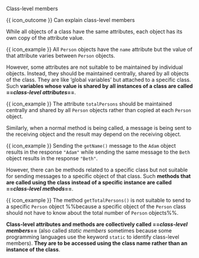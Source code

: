 <span id="title">Class-level members</span>

<span id="prereqs"></span>

<span id="outcomes">{{ icon_outcome }} Can explain class-level members</span>

<div id="body">

While all objects of a class have the same attributes, each object has its own copy of the attribute value.

<box>

{{ icon_example }} All `Person` objects have the `name` attribute but the value of that attribute varies between `Person` objects.

</box>

However, some attributes are not suitable to be maintained by individual objects. Instead, they should be maintained centrally, shared by all objects of the class. They are like ‘global variables’ but attached to a specific class. Such **variables whose value is shared by all instances of a class are called ==_class-level attributes_==**.

<box>

{{ icon_example }} The attribute `totalPersons` should be maintained centrally and shared by all `Person` objects rather than copied at each `Person` object.  

</box>

Similarly, when a normal method is being called, a message is being sent to the receiving object and the result may depend on the receiving object.

<box>

{{ icon_example }} Sending the `getName()` message to the `Adam` object results in the response `"Adam"` while sending the same message to the `Beth` object results in the response `"Beth"`.

</box>

However, there can be methods related to a specific class but not suitable for sending messages to a specific object of that class. Such **methods that are called using the class instead of a specific instance are called ==_class-level methods_==**.

<box>

{{ icon_example }} The method `getTotalPersons()` is not suitable to send to a specific `Person` object %%because a specific object of the `Person` class should not have to know about the total number of `Person` objects%%.

</box>

**Class-level attributes and methods are collectively called ==_class-level members_==** (also called _static members_ sometimes because some programming languages use the keyword `static` to identify class-level members). **They are to be accessed using the class name rather than an instance of the class**.


</div>

<div id="extras">
  <include src="exercises.md" />
</div>
